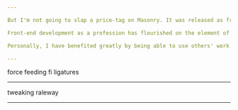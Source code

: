 ```yaml
---

But I'm not going to slap a price-tag on Masonry. It was released as free-for-everyone and its $0 price tag certainly helped it gain traction. Even the concept of making money off of code feels sleazy. 

Front-end development as a profession has flourished on the element of free. In fact, when I started to look at paid-for web resources, I had a hard time finding any good examples. As a digital commodity, no front-end code (HTML, JavaScript, CSS) can ever be put up behind a pay wall. Anyone with a browser and the know-how to use View Source

Personally, I have benefited greatly by being able to use others' work for free

---
```


force feeding fi ligatures

---

tweaking raleway

---

